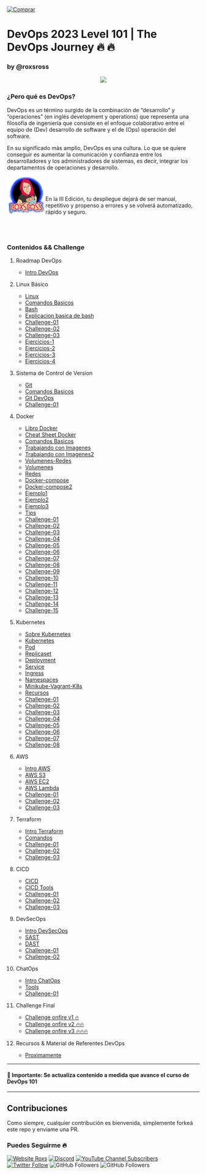 [![Comprar](https://www.buymeacoffee.com/assets/img/custom_images/orange_img.png)](https://www.buymeacoffee.com/roxsross)

# DevOps 2023 Level 101 | The DevOps Journey 🔥 🔥 
### by @roxsross

<p align="center"><img src="./assets/Release.jpg" width="600"/></p>

### ¿Pero qué es DevOps? 
DevOps es un término surgido de la combinación de “desarrollo” y “operaciones” (en inglés development y operations) que representa una filosofía de ingeniería que consiste en el enfoque colaborativo entre el equipo de (Dev) desarrollo de software y el de (Ops) operación del software. 

En su significado más amplio, DevOps es una cultura. Lo que se quiere conseguir es aumentar la comunicación y confianza entre los desarrolladores y los administradores de sistemas, es decir, integrar los departamentos de operaciones y desarrollo.


<a href="https://295devops.com">
<img align="left" width="20%" src="https://raw.githubusercontent.com/roxsross/roxsross/main/images/Copia de ROXSROSS FINAL (1).png">
</a>
</br>
</br>
</br>
En la III Edición, tu despliegue dejará de ser manual, repetitivo y propenso a errores y se volverá automatizado, rápido y seguro.
</br>
</br>
</br>
</br>


### Contenidos && Challenge

  1. Roadmap DevOps
        * [Intro DevOps](./CLASE-01/devops.md)

    
  1. Linux Básico 
        * [Linux](./CLASE-02/linux.md)
        * [Comandos Basicos](./CLASE-02/comandos_linux.properties)
        * [Bash](./CLASE-02/00_tutorial_bash/readme.md)
        * [Explicacion basica de bash](./CLASE-02/Explicacion-basica-bash.md)
        * [Challenge-01](./CLASE-02/05-example/reto1.md) 
        * [Challenge-02](./CLASE-02/05-example/reto2.md)
        * [Challenge-03](./CLASE-02/05-example/reto3.md)
        * [Ejercicios-1](./CLASE-02/ejercicios-scripts-linux-1.md)
        * [Ejercicios-2](./CLASE-02/ejercicios-scripts-linux-2.md)  
        * [Ejercicios-3](./CLASE-02/ejercicios-scripts-linux-3.md)  
        * [Ejercicios-4](./CLASE-02/ejercicios-scripts-linux-4.md)    

  1. Sistema de Control de Version
        * [Git](./CLASE-03/00-git-terminal-basico/00-configuracion.md)
        * [Comandos Basicos](./CLASE-03/github-git-cheat-sheet.pdf)
        * [Git DevOps](./CLASE-03/00-git-terminal-basico/05-ejercicio.md)
        * [Challenge-01](./CLASE-03/Ejercicios-github-bash/README.md) 

  1. Docker
        * [Libro Docker](./CLASE-04/Ebook%20-%20Fundamentos%20de%20docker.pdf)
        * [Cheat Sheet Docker](./CLASE-04/docker_cheatsheet.pdf)
        * [Comandos Basicos](./CLASE-04/Docker/01-Comandos-docker.md)
        * [Trabajando con Imagenes](./CLASE-04/Docker/02-Creacion-images.md)
        * [Trabajando con Imagenes2](./CLASE-04/Docker/03-Trabajando-con-imagenes.md)
        * [Volumenes-Redes](./CLASE-04/Docker/04-Volumenes-Redes.md)
        * [Volumenes](./CLASE-04/Docker/05-Volumenes.md)
        * [Redes](./CLASE-04/Docker/06-Redes.md)
        * [Docker-compose](./CLASE-04/Docker/07-DockerCompose.md)
        * [Docker-compose2](./CLASE-04/Docker/08-Docker-Compose-yml.md)
        * [Ejemplo1](./CLASE-04/Docker/Ejemplo-DockerCompose-php.md)
        * [Ejemplo2](./CLASE-04/Docker/Ejemplo-Guestbook.md)
        * [Ejemplo3](./CLASE-04/Docker/Ejemplo-Wordpress-Compose.md)
        * [Tips](./CLASE-04/Docker/10-Tips.md)
        * [Challenge-01](./CLASE-04/Challenge/01/lab-01.md) 
        * [Challenge-02](./CLASE-04/Challenge/02/lab-02.md) 
        * [Challenge-03](./CLASE-04/Challenge/03/lab-03.md)   
        * [Challenge-04](./CLASE-04/Challenge/04/lab-04.md) 
        * [Challenge-05](./CLASE-04/Challenge/05/lab-05.md)
        * [Challenge-06](./CLASE-04/Challenge/06/lab-06.md)    
        * [Challenge-07](./CLASE-04/Challenge/07/lab-07.md) 
        * [Challenge-08](./CLASE-04/Challenge/08/lab-08.md) 
        * [Challenge-09](./CLASE-04/Challenge/09/lab-09.md)   
        * [Challenge-10](./CLASE-04/Challenge/10/lab-10.md) 
        * [Challenge-11](./CLASE-04/Challenge/11/lab-11.md)
        * [Challenge-12](./CLASE-04/Challenge/12/lab-12.md)  
        * [Challenge-13](./CLASE-04/Challenge/13/lab-13.md) 
        * [Challenge-14](./CLASE-04/Challenge/14/lab-14.md)   
        * [Challenge-15](./CLASE-04/Challenge/15/lab-15.md)             
  1. Kubernetes
        * [Sobre Kubernetes](./CLASE-05/readme.md)
        * [Kubernetes](./CLASE-05/kubernetes/01/introk8s.md)
        * [Pod](./CLASE-05/kubernetes/02/pod.md)
        * [Replicaset](./CLASE-05/kubernetes/03/rs.md)
        * [Deployment](./CLASE-05/kubernetes/04/gestionando_deploy.md)
        * [Service](./CLASE-05/kubernetes/06/svc.md)
        * [Ingress](./CLASE-05/kubernetes/06/ingress.md)
        * [Namespaces](./CLASE-05/kubernetes/05/ns.md) 
        * [Minikube-Vagrant-K8s](./CLASE-05/minikube-k8s-vagrant/uso-vagrant-minikube.md) 
        * [Recursos](./CLASE-05/recursos/)    
        * [Challenge-01](./CLASE-05/challenge/01/lab01.md) 
        * [Challenge-02](./CLASE-05/challenge/02/lab02.md)
        * [Challenge-03](./CLASE-05/challenge/03/lab03.md)
        * [Challenge-04](./CLASE-05/challenge/04/lab04.md)
        * [Challenge-05](./CLASE-05/challenge/05/lab05.md)
        * [Challenge-06](./CLASE-05/challenge/06/lab06.md)
        * [Challenge-07](./CLASE-05/challenge/07/lab07.md)
        * [Challenge-08](./CLASE-05/challenge/08/lab08.md)           

  1. AWS
        * [Intro AWS]()
        * [AWS S3]()
        * [AWS EC2]()
        * [AWS Lambda]()  
        * [Challenge-01]() 
        * [Challenge-02]()
        * [Challenge-03]()   

  1. Terraform
        * [Intro Terraform]()
        * [Comandos]()  
        * [Challenge-01]() 
        * [Challenge-02]()
        * [Challenge-03]()   

  1. CICD
        * [CICD]()
        * [CICD Tools]()  
        * [Challenge-01]() 
        * [Challenge-02]()
        * [Challenge-03]() 

  1. DevSecOps
        * [Intro DevSecOps]()
        * [SAST]()  
        * [DAST]() 
        * [Challenge-01]()
        * [Challenge-02]()   

  1. ChatOps
        * [Intro ChatOps]()
        * [Tools]()  
        * [Challenge-01]() 


  1. Challenge Final
        * [Challenge onfire v1 🔥](./DESAFIO-ONFIRE-2023/Challenge-onfire-v1-level100/Readme.md)
        * [Challenge onfire v2 🔥🔥](./DESAFIO-ONFIRE-2023/Challenge-onfire-v2-level200/README.md)
        * [Challenge onfire v3 🔥🔥🔥](./DESAFIO-ONFIRE-2023/Challenge-onfire-v3-level300/Readme.md)

  1. Recursos & Material de Referentes DevOps
        * [Proximamente]() 

_ _ _

#### 🔔 Importante: Se actualiza contenido a medida que avance el curso de DevOps 101
_ _ _

## Contribuciones
Como siempre, cualquier contribución es bienvenida, simplemente forkeá este repo y enviame una PR.  

### **Puedes Seguirme** 🔥 &nbsp;
[![Website Roxs](https://img.shields.io/badge/-roxsross-blue?style=flat&logo=GoogleChrome&logoColor=white&link=https://295devops.com)](https://roxs.295devops.com)
[![Discord](https://img.shields.io/discord/729672926432985098?style=social&label=Discord&logo=discord)](https://discord.gg/5fqHuBq6pf)
[![YouTube Channel Subscribers](https://img.shields.io/youtube/channel/subscribers/UCxPD7bsocoAMq8Dj18kmGyQ?style=social)](https://www.youtube.com/@295devops)
[![Twitter Follow](https://img.shields.io/twitter/follow/roxsross?style=social)](https://twitter.com/roxsross)
![GitHub Followers](https://img.shields.io/github/followers/roxsross?style=social)
![GitHub Followers](https://img.shields.io/github/stars/roxsross?style=social)
